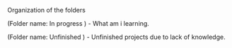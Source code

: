 Organization of the folders

(Folder name: In progress ) - What am i learning.

(Folder name: Unfinished ) - Unfinished projects due to lack of knowledge.
